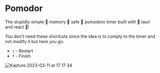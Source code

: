 # Pomodor

The stupidly simple 🚀 memory 🚀 safe 🚀 pomodoro timer built with 🚀 tauri and react 🚀!

You don't need these shortcuts since the idea is to comply to the timer and not modify it
but here you go.

- `r` - Restart
- `f` - Finish

![Kapture 2023-03-11 at 17 17 34](https://user-images.githubusercontent.com/18082091/224489683-4a806003-8bf9-4350-96ac-bef87f2822a8.gif)
